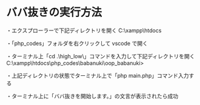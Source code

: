# ババ抜きの実行方法

・エクスプローラーで下記ディレクトリを開く
C:\xampp\htdocs

・「php_codes」フォルダを右クリックして vscode で開く

・ターミナル上「cd .\high_low\」コマンドを入力して下記ディレクトリを開く
C:\xampp\htdocs\php_codes\babanuki\oop_babanuki>

・上記ディレクトリの状態でターミナル上で「php main.php」コマンド入力する

・ターミナル上に「ババ抜きを開始します。」の文言が表示されたら成功
